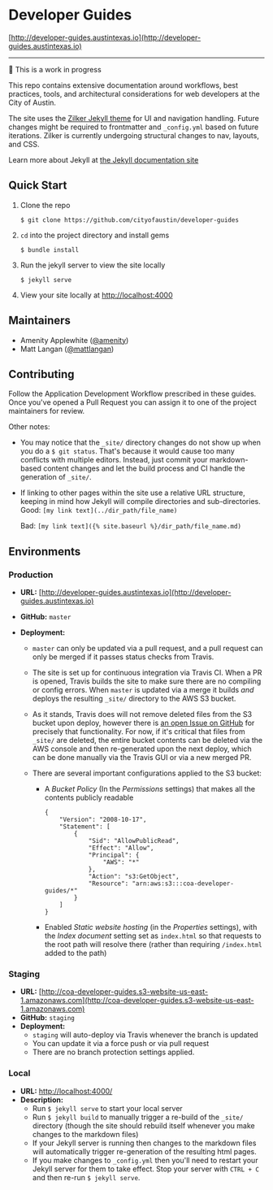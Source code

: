 # Developer Guides

[http://developer-guides.austintexas.io](http://developer-guides.austintexas.io)

---

:construction: This is a work in progress

This repo contains extensive documentation around workflows, best practices, tools, and architectural considerations for web developers at the City of Austin.

The site uses the [Zilker Jekyll theme](https://github.com/cityofaustin/zilker-theme) for UI and navigation handling. Future changes might be required to frontmatter and `_config.yml` based on future iterations. Zilker is currently undergoing structural changes to nav, layouts, and CSS.

Learn more about Jekyll at [the Jekyll documentation site](https://jekyllrb.com/docs/home/)

## Quick Start

1. Clone the repo  

   ```
   $ git clone https://github.com/cityofaustin/developer-guides
   ```

2. `cd` into the project directory and install gems  

   ```
   $ bundle install
   ```



3. Run the jekyll server to view the site locally  

   ```
   $ jekyll serve
   ```

4. View your site locally at [http://localhost:4000](http://localhost:4000)


## Maintainers

- Amenity Applewhite ([@amenity](https://github.com/amenity))
- Matt Langan ([@mattlangan](https://github.com/mattlangan))

## Contributing

Follow the Application Development Workflow prescribed in these guides. Once you've opened a Pull Request you can assign it to one of the project maintainers for review.

Other notes:

- You may notice that the `_site/` directory changes do not show up when you do a `$ git status`. That's because it would cause too many conflicts with multiple editors. Instead, just commit your markdown-based content changes and let the build process and CI handle the generation of `_site/`.

- If linking to other pages within the site use a relative URL structure, keeping in mind how Jekyll will compile directories and sub-directories.  
  Good: `[my link text](../dir_path/file_name)`  

  Bad: `[my link text]({% site.baseurl %}/dir_path/file_name.md)`

## Environments

### Production

- **URL:** [http://developer-guides.austintexas.io](http://developer-guides.austintexas.io) 

- **GitHub:** `master`

- **Deployment:**

  - `master` can only be updated via a pull request, and a pull request can only be merged if it passes status checks from Travis.

  - The site is set up for continuous integration via Travis CI. When a PR is opened, Travis builds the site to make sure there are no compiling or config errors. When `master` is updated via a merge it builds _and_ deploys the resulting `_site/` directory to the AWS S3 bucket.

  - As it stands, Travis does will not remove deleted files from the S3 bucket upon deploy, however there is [an open Issue on GitHub](https://github.com/travis-ci/dpl/issues/661) for precisely that functionality. For now, if it's critical that files from `_site/` are deleted, the entire bucket contents can be deleted via the AWS console and then re-generated upon the next deploy, which can be done manually via the Travis GUI or via a new merged PR.

  - There are several important configurations applied to the S3 bucket:

    - A _Bucket Policy_ (In the _Permissions_ settings) that makes all the contents publicly readable  

      ```
      {
          "Version": "2008-10-17",
          "Statement": [
              {
                  "Sid": "AllowPublicRead",
                  "Effect": "Allow",
                  "Principal": {
                      "AWS": "*"
                  },
                  "Action": "s3:GetObject",
                  "Resource": "arn:aws:s3:::coa-developer-guides/*"
              }
          ]
      }
      ```

    - Enabled _Static website hosting_ (in the _Properties_ settings), with the _Index document_ setting set as `index.html` so that requests to the root path will resolve there (rather than requiring `/index.html` added to the path)


### Staging

- **URL:** [http://coa-developer-guides.s3-website-us-east-1.amazonaws.com](http://coa-developer-guides.s3-website-us-east-1.amazonaws.com)
- **GitHub:** `staging`
- **Deployment:**
  - `staging` will auto-deploy via Travis whenever the branch is updated
  - You can update it via a  force push or via pull request
  - There are no branch protection settings applied.

### Local

- **URL:** [http://localhost:4000/]() 
- **Description:**
  - Run `$ jekyll serve` to start your local server
  - Run `$ jekyll build` to manually trigger a re-build of the `_site/` directory (though the site should rebuild itself whenever you make changes to the markdown files)
  - If your Jekyll server is running then changes to the markdown files will automatically trigger re-generation of the resulting html pages.
  - If you make changes to `_config.yml` then you'll need to restart your Jekyll server for them to take effect. Stop your server with `CTRL + C` and then re-run `$ jekyll serve`.
